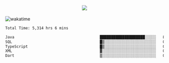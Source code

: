 <h1 align="center">
  <img src="https://readme-typing-svg.herokuapp.com/?font=Righteous&size=35&center=true&vCenter=true&width=500&height=70&duration=4000&lines=Hi!+%F0%9F%91%8B+I%27m+Ali%20Osman!;" />
</h1>


![wakatime](https://wakatime.com/share/@aliosmanoktar/3a8ffe71-6da4-4964-913b-2f09afbe53bf.svg?cache=none)
<!--START_SECTION:waka-->

```txt
Total Time: 5,314 hrs 6 mins

Java                                      ████████████████████░░░░░   80.27 %
SQL                                       █▒░░░░░░░░░░░░░░░░░░░░░░░   05.41 %
TypeScript                                █▒░░░░░░░░░░░░░░░░░░░░░░░   04.69 %
XML                                       ▓░░░░░░░░░░░░░░░░░░░░░░░░   02.18 %
Dart                                      ▒░░░░░░░░░░░░░░░░░░░░░░░░   01.31 %
```

<!--END_SECTION:waka-->


